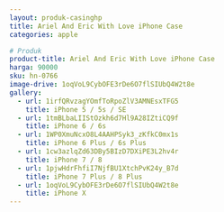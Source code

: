 ```yaml
---
layout: produk-casinghp
title: Ariel And Eric With Love iPhone Case
categories: apple

# Produk
product-title: Ariel And Eric With Love iPhone Case
harga: 90000
sku: hn-0766
image-drive: 1oqVoL9CybOFE3rDe6O7flSIUbQ4W2t8e
gallery:
  - url: 1irfQRvzagYOmfToRpoZlV3AMNEsxTFG5
    title: iPhone 5 / 5s / SE
  - url: 1tmBLbaLIIStOzkh6d7Hl9A28IZtiCQ9f
    title: iPhone 6 / 6s
  - url: 1WP0XmuNcxO8L4AAHPSyk3_zKfkC0mx1s
    title: iPhone 6 Plus / 6s Plus
  - url: 1cw3azlqZd63DBy5BIzD7DXiPE3L2hv4r
    title: iPhone 7 / 8
  - url: 1pjwHdrFhfiI7NjfBU1XtchPvK24y_B7d
    title: iPhone 7 Plus / 8 Plus
  - url: 1oqVoL9CybOFE3rDe6O7flSIUbQ4W2t8e
    title: iPhone X
---
```

